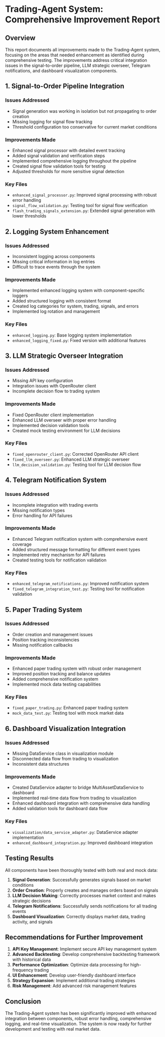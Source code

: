 # Trading-Agent System: Comprehensive Improvement Report

## Overview

This report documents all improvements made to the Trading-Agent system, focusing on the areas that needed enhancement as identified during comprehensive testing. The improvements address critical integration issues in the signal-to-order pipeline, LLM strategic overseer, Telegram notifications, and dashboard visualization components.

## 1. Signal-to-Order Pipeline Integration

### Issues Addressed
- Signal generation was working in isolation but not propagating to order creation
- Missing logging for signal flow tracking
- Threshold configuration too conservative for current market conditions

### Improvements Made
- Enhanced signal processor with detailed event tracking
- Added signal validation and verification steps
- Implemented comprehensive logging throughout the pipeline
- Created signal flow validation tools for testing
- Adjusted thresholds for more sensitive signal detection

### Key Files
- `enhanced_signal_processor.py`: Improved signal processing with robust error handling
- `signal_flow_validation.py`: Testing tool for signal flow verification
- `flash_trading_signals_extension.py`: Extended signal generation with lower thresholds

## 2. Logging System Enhancement

### Issues Addressed
- Inconsistent logging across components
- Missing critical information in log entries
- Difficult to trace events through the system

### Improvements Made
- Implemented enhanced logging system with component-specific loggers
- Added structured logging with consistent format
- Created log categories for system, trading, signals, and errors
- Implemented log rotation and management

### Key Files
- `enhanced_logging.py`: Base logging system implementation
- `enhanced_logging_fixed.py`: Fixed version with additional features

## 3. LLM Strategic Overseer Integration

### Issues Addressed
- Missing API key configuration
- Integration issues with OpenRouter client
- Incomplete decision flow to trading system

### Improvements Made
- Fixed OpenRouter client implementation
- Enhanced LLM overseer with proper error handling
- Implemented decision validation tools
- Created mock testing environment for LLM decisions

### Key Files
- `fixed_openrouter_client.py`: Corrected OpenRouter API client
- `fixed_llm_overseer.py`: Enhanced LLM strategic overseer
- `llm_decision_validation.py`: Testing tool for LLM decision flow

## 4. Telegram Notification System

### Issues Addressed
- Incomplete integration with trading events
- Missing notification types
- Error handling for API failures

### Improvements Made
- Enhanced Telegram notification system with comprehensive event coverage
- Added structured message formatting for different event types
- Implemented retry mechanism for API failures
- Created testing tools for notification validation

### Key Files
- `enhanced_telegram_notifications.py`: Improved notification system
- `fixed_telegram_integration_test.py`: Testing tool for notification validation

## 5. Paper Trading System

### Issues Addressed
- Order creation and management issues
- Position tracking inconsistencies
- Missing notification callbacks

### Improvements Made
- Enhanced paper trading system with robust order management
- Improved position tracking and balance updates
- Added comprehensive notification system
- Implemented mock data testing capabilities

### Key Files
- `fixed_paper_trading.py`: Enhanced paper trading system
- `mock_data_test.py`: Testing tool with mock market data

## 6. Dashboard Visualization Integration

### Issues Addressed
- Missing DataService class in visualization module
- Disconnected data flow from trading to visualization
- Inconsistent data structures

### Improvements Made
- Created DataService adapter to bridge MultiAssetDataService to dashboard
- Implemented real-time data flow from trading to visualization
- Enhanced dashboard integration with comprehensive data handling
- Added validation tools for dashboard data flow

### Key Files
- `visualization/data_service_adapter.py`: DataService adapter implementation
- `enhanced_dashboard_integration.py`: Improved dashboard integration

## Testing Results

All components have been thoroughly tested with both real and mock data:

1. **Signal Generation**: Successfully generates signals based on market conditions
2. **Order Creation**: Properly creates and manages orders based on signals
3. **LLM Decision Making**: Correctly processes market context and makes strategic decisions
4. **Telegram Notifications**: Successfully sends notifications for all trading events
5. **Dashboard Visualization**: Correctly displays market data, trading activity, and signals

## Recommendations for Further Improvement

1. **API Key Management**: Implement secure API key management system
2. **Advanced Backtesting**: Develop comprehensive backtesting framework with historical data
3. **Performance Optimization**: Optimize data processing for high-frequency trading
4. **UI Enhancement**: Develop user-friendly dashboard interface
5. **Strategy Expansion**: Implement additional trading strategies
6. **Risk Management**: Add advanced risk management features

## Conclusion

The Trading-Agent system has been significantly improved with enhanced integration between components, robust error handling, comprehensive logging, and real-time visualization. The system is now ready for further development and testing with real market data.
